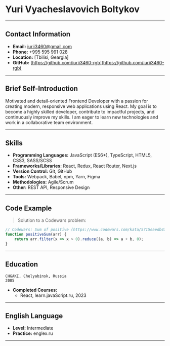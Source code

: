 
# Yuri Vyacheslavovich Boltykov

---

## Contact Information
- **Email:** iurii3460@gmail.com
- **Phone:** +995 595 991 028
- **Location:** [Tbilisi, Geargia]
- **GitHub:** [https://github.com/iurii3460-rgb](https://github.com/iurii3460-rgb)
---

## Brief Self-Introduction
Motivated and detail-oriented Frontend Developer with a passion for creating modern, responsive web applications using React. My goal is to become a highly skilled developer, contribute to impactful projects, and continuously improve my skills. I am eager to learn new technologies and work in a collaborative team environment.

---

## Skills
- **Programming Languages:** JavaScript (ES6+), TypeScript, HTML5, CSS3, SASS/SCSS
- **Frameworks/Libraries:** React, Redux, React Router, Next.js
- **Version Control:** Git, GitHub
- **Tools:** Webpack, Babel, npm, Yarn, Figma
- **Methodologies:** Agile/Scrum
- **Other:** REST API, Responsive Design

---

## Code Example
> Solution to a Codewars problem:

```javascript
// Codewars: Sum of positive (https://www.codewars.com/kata/5715eaedb436cf5606000381)
function positiveSum(arr) {
	return arr.filter(x => x > 0).reduce((a, b) => a + b, 0);
}
```
---

## Education
	CHGAKI, Chelyabinsk, Russia  
	2005
- **Completed Courses:**
	- React, learn.javaScript.ru, 2023

---

## English Language
- **Level:**  Intermediate
- **Practice:** englex.ru

---
